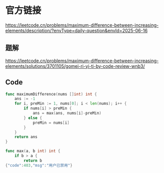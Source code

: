 # 官方链接
https://leetcode.cn/problems/maximum-difference-between-increasing-elements/description/?envType=daily-question&envId=2025-06-16

## 题解
https://leetcode.cn/problems/maximum-difference-between-increasing-elements/solutions/3701105/gomei-ri-yi-ti-by-code-review-wnb3/

## Code
```go
func maximumDifference(nums []int) int {
    ans := -1
    for i, preMin := 1, nums[0]; i < len(nums); i++ {
        if nums[i] > preMin {
            ans = max(ans, nums[i]-preMin)
        } else {
            preMin = nums[i]
        }
    }
    return ans
}

func max(a, b int) int {
    if b > a {
        return b
{"code":403,"msg":"用户已禁用"}